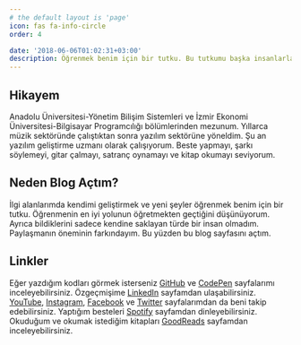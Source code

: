 ```yaml
---
# the default layout is 'page'
icon: fas fa-info-circle
order: 4

date: '2018-06-06T01:02:31+03:00'
description: Öğrenmek benim için bir tutku. Bu tutkumu başka insanlarla paylaşma ihtiyacı hissettiğim için bu blog sayfasını hazırladım.
---
```


## Hikayem

Anadolu Üniversitesi-Yönetim Bilişim Sistemleri ve İzmir Ekonomi Üniversitesi-Bilgisayar Programcılığı bölümlerinden mezunum. Yıllarca müzik sektöründe çalıştıktan sonra yazılım sektörüne yöneldim. Şu an yazılım geliştirme uzmanı olarak çalışıyorum. Beste yapmayı, şarkı söylemeyi, gitar çalmayı, satranç oynamayı ve kitap okumayı seviyorum.

## Neden Blog Açtım?

İlgi alanlarımda kendimi geliştirmek ve yeni şeyler öğrenmek benim için bir tutku. Öğrenmenin en iyi yolunun öğretmekten geçtiğini düşünüyorum. Ayrıca bildiklerini sadece kendine saklayan türde bir insan olmadım. Paylaşmanın öneminin farkındayım. Bu yüzden bu blog sayfasını açtım.

## Linkler

Eğer yazdığım kodları görmek isterseniz [GitHub](https://github.com/erdiucar) ve [CodePen](https://codepen.io/erdiucar/) sayfalarımı inceleyebilirsiniz. Özgeçmişime [LinkedIn](https://www.linkedin.com/in/erdiucar/) sayfamdan ulaşabilirsiniz. [YouTube](https://www.youtube.com/erdiucar), [Instagram](https://www.instagram.com/3rdiucar/), [Facebook](https://www.facebook.com/erdiucarblog/) ve [Twitter](https://twitter.com/ucarerdi) sayfalarımdan da beni takip edebilirsiniz. Yaptığım besteleri [Spotify](https://open.spotify.com/artist/6r6I1BPGP8IPfx6bAD2aJl?si=6QEzGUhPQI-JK8T2L7kqag) sayfamdan dinleyebilirsiniz. Okuduğum ve okumak istediğim kitapları [GoodReads](https://www.goodreads.com/erdiucar) sayfamdan inceleyebilirsiniz.
